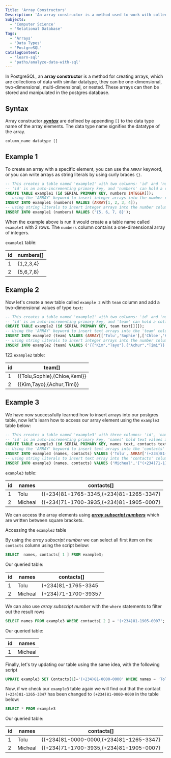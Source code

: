 ```yaml
---
Title: 'Array Constructors'
Description: 'An array constructor is a method used to work with collections of data'
Subjects:
  - 'Computer Science'
  - 'Relational Database'
Tags:
  - 'Arrays'
  - 'Data Types'
  - 'PostgreSQL'
CatalogContent:
  - 'learn-sql'
  - 'paths/analyze-data-with-sql'
---
```


In PostgreSQL, an **array constructor** is a method for creating arrays, which are collections of data with similar datatype, they can be one-dimensional, two-dimensional, multi-dimensional, or nested. These arrays can then be stored and manipulated in the postgres database.

## Syntax

Array constructor [**_syntax_**](https://www.postgresql.org/docs/current/arrays.html#ARRAYS-DECLARATION) are defined by appending `[]` to the data type name of the array elements. The data type name signifies the datatype of the array.

```sql
column_name datatype []
```

## Example 1

To create an array with a specific element, you can use the `ARRAY` keyword, or you can write arrays as string literals by using curly braces `{}`.

```sql
-- This creates a table named 'example1' with two columns: 'id' and 'numbers'.
-- 'id' is an auto-incrementing primary key, and 'numbers' can hold a collection of integers.
CREATE TABLE example1 (id SERIAL PRIMARY KEY, numbers INTEGER[]);
-- using the 'ARRAY' keyword to insert integer arrays into the number column
INSERT INTO example1 (numbers) VALUES (ARRAY[1, 2, 3, 4]);
-- using string literals to insert integer arrays into the number column
INSERT INTO example1 (numbers) VALUES ('{5, 6, 7, 8}');
```

When the example above is run it would create a a table name called `example1` with 2 rows. The `numbers` column contains a one-dimensional array of integers.

`example1` table:

| id  | numbers[] |
| --- | --------- |
| 1   | {1,2,3,4} |
| 2   | {5,6,7,8} |

## Example 2

Now let's create a new table called `example 2` with `team` column and add a two-dimensional values of type `text`:

```sql
-- This creates a table named 'example1' with two columns: 'id' and 'numbers'.
-- 'id' is an auto-incrementing primary key, and 'team' can hold a collection of text.
CREATE TABLE example2 (id SERIAL PRIMARY KEY, team text[][]);
-- Using the 'ARRAY' keyword to insert text arrays into the 'team' column
INSERT INTO example2 (team) VALUES (ARRAY[['Tolu','Sophie'],['Chloe','Kemi']]);
-- using string literals to insert integer arrays into the number column
INSERT INTO example2 (team) VALUES ('{{"Kim","Tayo"},{"Achur","Timi"}}');
```

122
`example2` table:

| id  | team[]                       |
| --- | ---------------------------- |
| 1   | {{Tolu,Sophie},{Chloe,Kemi}} |
| 2   | {{Kim,Tayo},{Achur,Timi}}    |

## Example 3

We have now successfully learned how to insert arrays into our postgres table, now let's learn
how to access our array element using the `example3` table below:

```sql
-- This creates a table named 'example3' with three columns: 'id', 'names' and contacts.
-- 'id' is an auto-incrementing primary key, 'names' hold text values and 'contacts' can hold a collection of text.
CREATE TABLE example3 (id SERIAL PRIMARY KEY, names text, contacts text[]);
-- Using the 'ARRAY' keyword to insert text arrays into the 'contacts' column
INSERT INTO example3 (names, contacts) VALUES ('Tolu', ARRAY['(+234)81-1765-3345','(+234)81-1265-3347']);
-- using string literals to insert text array into the 'contacts' column
INSERT INTO example3 (names, contacts) VALUES ('Micheal','{"(+234)71-1700-3935","(+234)81-1905-0007"}');
```

`example3` table:

| id  | names   | contacts[]                              |
| --- | ------- | --------------------------------------- |
| 1   | Tolu    | {(+234)81-1765-3345,(+234)81-1265-3347} |
| 2   | Micheal | {(+234)71-1700-3935,(+234)81-1905-0007} |

We can access the array elements using [**_array subscript numbers_**](https://www.postgresql.org/docs/current/arrays.html#ARRAYS-ACCESSING) which are written between square brackets.

Accessing the `example3` table

By using the _array subscript number_ we can select all first item on the `contacts` column
using the script below:

```sql
SELECT  names, contacts[ 1 ] FROM example3;
```

Our queried table:

| id  | names   | contacts[]          |
| --- | ------- | ------------------- |
| 1   | Tolu    | (+234)81-1765-3345  |
| 2   | Micheal | (+234)71-1700-39357 |

We can also use _array subscript number_ with the `where` statements to filter out the result rows

```sql
SELECT names FROM example3 WHERE contacts[ 2 ] = '(+234)81-1905-0007';
```

Our queried table:

| id  | names   |
| --- | ------- |
| 1   | Micheal |

Finally, let's try updating our table using the same idea, with the following script

```sql
UPDATE example3 SET Contacts[1]='(+234)81-0000-0000' WHERE names = 'Tolu';
```

Now, if we check our `example3` table again we will find out that the contact `(+234)81-1265-3347` has been changed to `(+234)81-0000-0000` in the table below:

```sql
SELECT * FROM example3
```

Our queried table:

| id  | names   | contacts[]                              |
| --- | ------- | --------------------------------------- |
| 1   | Tolu    | {(+234)81-0000-0000,(+234)81-1265-3347} |
| 2   | Micheal | {(+234)71-1700-3935,(+234)81-1905-0007} |
